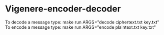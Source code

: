 # Vigenere-encoder-decoder
To decode a message type: 
make run ARGS="decode ciphertext.txt key.txt"
To encode a message type:
make run ARGS="encode plaintext.txt key.txt"
